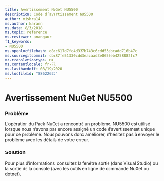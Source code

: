 ```yaml
---
title: Avertissement NuGet NU5500
description: Code d’avertissement NU5500
author: mishra14
ms.author: karann
ms.date: 8/3/2018
ms.topic: reference
ms.reviewer: anangaur
f1_keywords:
- NU5500
ms.openlocfilehash: d8dc617d7fc4d337b743c6cdd53ebcadd716b47c
ms.sourcegitcommit: cbc87fe51330cdd3eacaad3e8656eb4258882fc7
ms.translationtype: MT
ms.contentlocale: fr-FR
ms.lasthandoff: 08/19/2020
ms.locfileid: "88622627"
---
```

# <a name="nuget-warning-nu5500"></a>Avertissement NuGet NU5500

### <a name="issue"></a>Problème

L’opération du Pack NuGet a rencontré un problème. NU5500 est utilisé lorsque nous n’avons pas encore assigné un code d’avertissement unique pour ce problème. Nous pouvons donc améliorer, n’hésitez pas à envoyer le problème avec les détails de votre erreur.


### <a name="solution"></a>Solution

Pour plus d’informations, consultez la fenêtre sortie (dans Visual Studio) ou la sortie de la console (avec les outils en ligne de commande NuGet ou dotnet).


